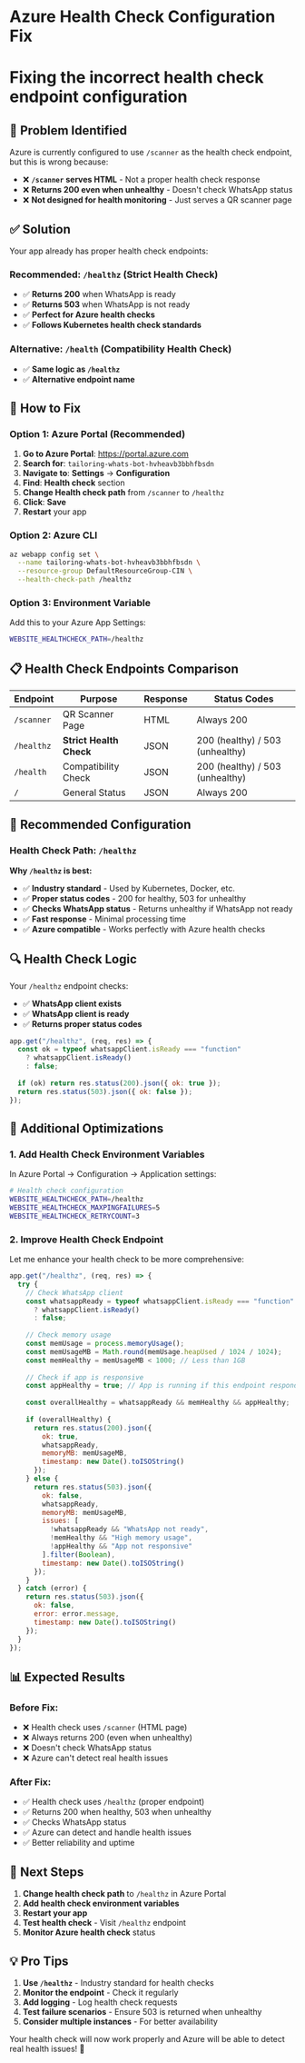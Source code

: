 # Azure Health Check Configuration Fix
# Fixing the incorrect health check endpoint configuration

## 🚨 Problem Identified

Azure is currently configured to use `/scanner` as the health check endpoint, but this is wrong because:

- ❌ **`/scanner` serves HTML** - Not a proper health check response
- ❌ **Returns 200 even when unhealthy** - Doesn't check WhatsApp status
- ❌ **Not designed for health monitoring** - Just serves a QR scanner page

## ✅ Solution

Your app already has proper health check endpoints:

### **Recommended: `/healthz`** (Strict Health Check)
- ✅ **Returns 200** when WhatsApp is ready
- ✅ **Returns 503** when WhatsApp is not ready
- ✅ **Perfect for Azure health checks**
- ✅ **Follows Kubernetes health check standards**

### **Alternative: `/health`** (Compatibility Health Check)
- ✅ **Same logic as `/healthz`**
- ✅ **Alternative endpoint name**

## 🔧 How to Fix

### **Option 1: Azure Portal (Recommended)**

1. **Go to Azure Portal**: https://portal.azure.com
2. **Search for**: `tailoring-whats-bot-hvheavb3bbhfbsdn`
3. **Navigate to**: **Settings** → **Configuration**
4. **Find**: **Health check** section
5. **Change Health check path** from `/scanner` to `/healthz`
6. **Click**: **Save**
7. **Restart** your app

### **Option 2: Azure CLI**

```bash
az webapp config set \
  --name tailoring-whats-bot-hvheavb3bbhfbsdn \
  --resource-group DefaultResourceGroup-CIN \
  --health-check-path /healthz
```

### **Option 3: Environment Variable**

Add this to your Azure App Settings:
```bash
WEBSITE_HEALTHCHECK_PATH=/healthz
```

## 📋 Health Check Endpoints Comparison

| Endpoint | Purpose | Response | Status Codes |
|----------|---------|----------|--------------|
| `/scanner` | QR Scanner Page | HTML | Always 200 |
| `/healthz` | **Strict Health Check** | JSON | 200 (healthy) / 503 (unhealthy) |
| `/health` | Compatibility Check | JSON | 200 (healthy) / 503 (unhealthy) |
| `/` | General Status | JSON | Always 200 |

## 🎯 Recommended Configuration

### **Health Check Path**: `/healthz`

**Why `/healthz` is best:**
- ✅ **Industry standard** - Used by Kubernetes, Docker, etc.
- ✅ **Proper status codes** - 200 for healthy, 503 for unhealthy
- ✅ **Checks WhatsApp status** - Returns unhealthy if WhatsApp not ready
- ✅ **Fast response** - Minimal processing time
- ✅ **Azure compatible** - Works perfectly with Azure health checks

## 🔍 Health Check Logic

Your `/healthz` endpoint checks:
- ✅ **WhatsApp client exists**
- ✅ **WhatsApp client is ready**
- ✅ **Returns proper status codes**

```javascript
app.get("/healthz", (req, res) => {
  const ok = typeof whatsappClient.isReady === "function" 
    ? whatsappClient.isReady() 
    : false;
  
  if (ok) return res.status(200).json({ ok: true });
  return res.status(503).json({ ok: false });
});
```

## 🚀 Additional Optimizations

### **1. Add Health Check Environment Variables**

In Azure Portal → Configuration → Application settings:

```bash
# Health check configuration
WEBSITE_HEALTHCHECK_PATH=/healthz
WEBSITE_HEALTHCHECK_MAXPINGFAILURES=5
WEBSITE_HEALTHCHECK_RETRYCOUNT=3
```

### **2. Improve Health Check Endpoint**

Let me enhance your health check to be more comprehensive:

```javascript
app.get("/healthz", (req, res) => {
  try {
    // Check WhatsApp client
    const whatsappReady = typeof whatsappClient.isReady === "function" 
      ? whatsappClient.isReady() 
      : false;
    
    // Check memory usage
    const memUsage = process.memoryUsage();
    const memUsageMB = Math.round(memUsage.heapUsed / 1024 / 1024);
    const memHealthy = memUsageMB < 1000; // Less than 1GB
    
    // Check if app is responsive
    const appHealthy = true; // App is running if this endpoint responds
    
    const overallHealthy = whatsappReady && memHealthy && appHealthy;
    
    if (overallHealthy) {
      return res.status(200).json({ 
        ok: true, 
        whatsappReady,
        memoryMB: memUsageMB,
        timestamp: new Date().toISOString()
      });
    } else {
      return res.status(503).json({ 
        ok: false, 
        whatsappReady,
        memoryMB: memUsageMB,
        issues: [
          !whatsappReady && "WhatsApp not ready",
          !memHealthy && "High memory usage",
          !appHealthy && "App not responsive"
        ].filter(Boolean),
        timestamp: new Date().toISOString()
      });
    }
  } catch (error) {
    return res.status(503).json({ 
      ok: false, 
      error: error.message,
      timestamp: new Date().toISOString()
    });
  }
});
```

## 📊 Expected Results

### **Before Fix:**
- ❌ Health check uses `/scanner` (HTML page)
- ❌ Always returns 200 (even when unhealthy)
- ❌ Doesn't check WhatsApp status
- ❌ Azure can't detect real health issues

### **After Fix:**
- ✅ Health check uses `/healthz` (proper endpoint)
- ✅ Returns 200 when healthy, 503 when unhealthy
- ✅ Checks WhatsApp status
- ✅ Azure can detect and handle health issues
- ✅ Better reliability and uptime

## 🎯 Next Steps

1. **Change health check path** to `/healthz` in Azure Portal
2. **Add health check environment variables**
3. **Restart your app**
4. **Test health check** - Visit `/healthz` endpoint
5. **Monitor Azure health check** status

## 💡 Pro Tips

1. **Use `/healthz`** - Industry standard for health checks
2. **Monitor the endpoint** - Check it regularly
3. **Add logging** - Log health check requests
4. **Test failure scenarios** - Ensure 503 is returned when unhealthy
5. **Consider multiple instances** - For better availability

Your health check will now work properly and Azure will be able to detect real health issues! 🎉
